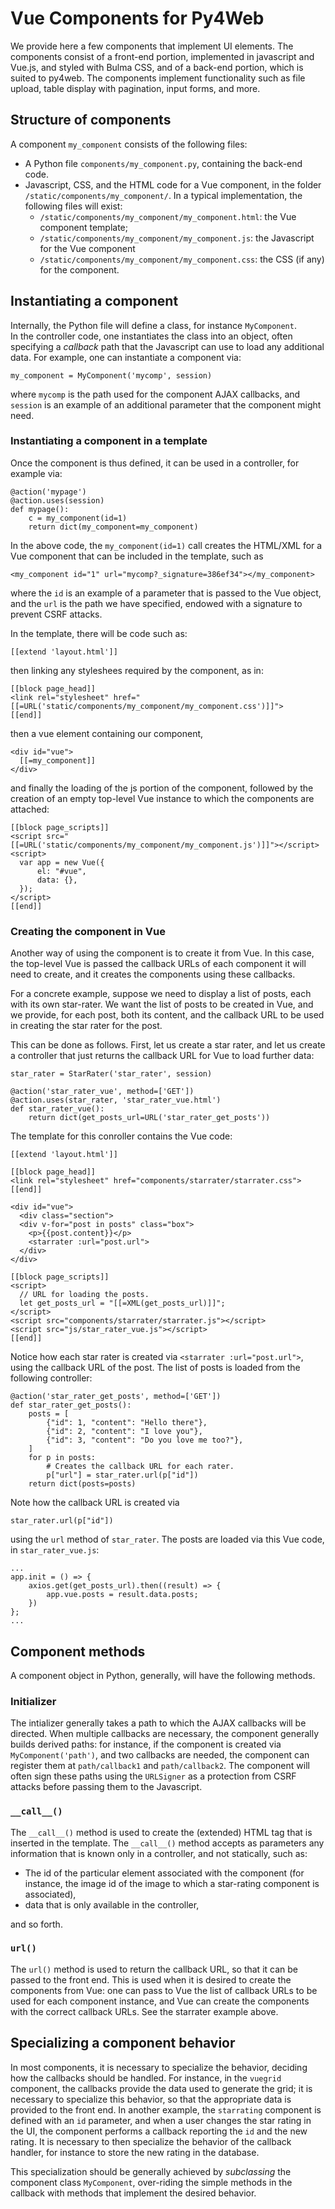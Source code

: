 # Vue Components for Py4Web

We provide here a few components that implement UI elements. 
The components consist of a front-end portion, implemented in javascript and Vue.js,
and styled with Bulma CSS, and of a back-end portion, which is suited to py4web. 
The components implement functionality such as file upload, table display with pagination,
input forms, and more. 

## Structure of components

A component `my_component` consists of the following files: 

* A Python file `components/my_component.py`, containing the back-end code. 
* Javascript, CSS, and the HTML code for a Vue component, in the folder 
  `/static/components/my_component/`.  In a typical implementation, the following
  files will exist:
    * `/static/components/my_component/my_component.html`: the Vue component template;
    * `/static/components/my_component/my_component.js`: the Javascript for the Vue component
    * `/static/components/my_component/my_component.css`: the CSS (if any) for the component.
    
## Instantiating a component    
    
Internally, the Python file will define a class, for instance `MyComponent`.  
In the controller code, one instantiates the class into an object, often specifying
a _callback_ path that the Javascript can use to load any additional data. 
For example, one can instantiate a component via: 

    my_component = MyComponent('mycomp', session)
    
where `mycomp` is the path used for the component AJAX callbacks, and `session` is an 
example of an additional parameter that the component might need. 

### Instantiating a component in a template

Once the component is thus defined, it can be used in a controller, for example via:

    @action('mypage')
    @action.uses(session)
    def mypage():
        c = my_component(id=1)
        return dict(my_component=my_component)

In the above code, the `my_component(id=1)` call creates the HTML/XML
for a Vue component that can be included in the template, such as 

    <my_component id="1" url="mycomp?_signature=386ef34"></my_component>
    
where the `id` is an example of a parameter that is passed to the Vue object, 
and the `url` is the path we have specified, endowed with a signature
to prevent CSRF attacks. 
      
In the template, there will be code such as: 

    [[extend 'layout.html']]

then linking any styleshees required by the component, as in: 
    
    [[block page_head]]
    <link rel="stylesheet" href="[[=URL('static/components/my_component/my_component.css')]]">
    [[end]]

then a vue element containing our component, 
    
    <div id="vue">
      [[=my_component]]
    </div>
    
and finally the loading of the js portion of the component, followed by the creation of an empty top-level Vue instance to which the components are attached: 

    [[block page_scripts]]
    <script src="[[=URL('static/components/my_component/my_component.js')]]"></script>
    <script>
      var app = new Vue({
          el: "#vue",
          data: {},
      });
    </script>
    [[end]]


### Creating the component in Vue 

Another way of using the component is to create it from Vue. 
In this case, the top-level Vue is passed the callback URLs of each component it will need to create, and it creates the components using these callbacks. 

For a concrete example, suppose we need to display a list of posts, each with its own star-rater. 
We want the list of posts to be created in Vue, and we provide, for each post, both its content, and the callback URL to be used in creating the star rater for the post. 

This can be done as follows. 
First, let us create a star rater, and let us create a controller that just returns the callback URL for Vue to load further data: 

    star_rater = StarRater('star_rater', session)

    @action('star_rater_vue', method=['GET'])
    @action.uses(star_rater, 'star_rater_vue.html')
    def star_rater_vue():
        return dict(get_posts_url=URL('star_rater_get_posts'))

The template for this conroller contains the Vue code:

    [[extend 'layout.html']]

    [[block page_head]]
    <link rel="stylesheet" href="components/starrater/starrater.css">
    [[end]]
    
    <div id="vue">
      <div class="section">
      <div v-for="post in posts" class="box">
        <p>{{post.content}}</p>
        <starrater :url="post.url">
      </div>
    </div>
    
    [[block page_scripts]]
    <script>
      // URL for loading the posts.
      let get_posts_url = "[[=XML(get_posts_url)]]";
    </script>
    <script src="components/starrater/starrater.js"></script>
    <script src="js/star_rater_vue.js"></script>
    [[end]]
    
Notice how each star rater is created via `<starrater :url="post.url">`, using the callback URL of the post. 
The list of posts is loaded from the following controller: 

    @action('star_rater_get_posts', method=['GET'])
    def star_rater_get_posts():
        posts = [
            {"id": 1, "content": "Hello there"},
            {"id": 2, "content": "I love you"},
            {"id": 3, "content": "Do you love me too?"},
        ]
        for p in posts:
            # Creates the callback URL for each rater.
            p["url"] = star_rater.url(p["id"])
        return dict(posts=posts)

Note how the callback URL is created via 

    star_rater.url(p["id"])
    
using the `url` method of `star_rater`. 
The posts are loaded via this Vue code, in `star_rater_vue.js`:

    ...
    app.init = () => {
        axios.get(get_posts_url).then((result) => {
            app.vue.posts = result.data.posts;
        })
    };
    ...
    

## Component methods

A component object in Python, generally, will have the following methods.

### Initializer

The intializer generally takes a path to which the AJAX callbacks will be 
directed.  When multiple callbacks are necessary, the component generally 
builds derived paths: for instance, if the component is created via 
`MyComponent('path')`, and two callbacks are needed, the component can register
them at `path/callback1` and `path/callback2`. 
The component will often sign these paths using the `URLSigner` as a protection
from CSRF attacks before passing them to the Javascript. 

### `__call__()`

The `__call__()` method is used to create the (extended) HTML tag that is inserted
in the template.  The `__call__()` method accepts as parameters any information 
that is known only in a controller, and not statically, such as: 

 * The id of the particular element associated with the component (for instance, 
 the image id of the image to which a star-rating component is associated),
 * data that is only available in the controller, 
 
and so forth. 

### `url()`

The `url()` method is used to return the callback URL, so that it can be passed to the front end. 
This is used when it is desired to create the components from Vue: one can pass to Vue the list of callback URLs to be used for each component instance, and Vue can create the components with the correct callback URLs.  See the starrater example above. 

## Specializing a component behavior

In most components, it is necessary to specialize the behavior, deciding 
how the callbacks should be handled. 
For instance, in the `vuegrid` component, the callbacks provide the data
used to generate the grid; it is necessary to specialize this behavior, 
so that the appropriate data is provided to the front end. 
In another example, the `starrating` component is defined with an `id` parameter,
and when a user changes the star rating in the UI, the component performs
a callback reporting the `id` and the new rating. 
It is necessary to then specialize the behavior of the callback handler, for 
instance to store the new rating in the database. 

This specialization should be generally achieved by _subclassing_ the 
component class `MyComponent`, over-riding the simple methods in the 
callback with methods that implement the desired behavior. 

## 